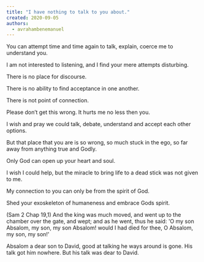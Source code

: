 ```yaml
---
title: "I have nothing to talk to you about."
created: 2020-09-05
authors: 
  - avrahambenemanuel
---
```


You can attempt time and time again to talk, explain, coerce me to understand you.

I am not interested to listening, and I find your mere attempts disturbing.

There is no place for discourse.

There is no ability to find acceptance in one another.

There is not point of connection.

Please don’t get this wrong. It hurts me no less then you.

I wish and pray we could talk, debate, understand and accept each other options.

But that place that you are is so wrong, so much stuck in the ego, so far away from anything true and Godly.

Only God can open up your heart and soul.

I wish I could help, but the miracle to bring life to a dead stick was not given to me.

My connection to you can only be from the spirit of God.

Shed your exoskeleton of humaneness and embrace Gods spirit.

(Sam 2 Chap 19,1) And the king was much moved, and went up to the chamber over the gate, and wept; and as he went, thus he said: 'O my son Absalom, my son, my son Absalom! would I had died for thee, O Absalom, my son, my son!'

Absalom a dear son to David, good at talking he ways around is gone. His talk got him nowhere. But his talk was dear to David.

